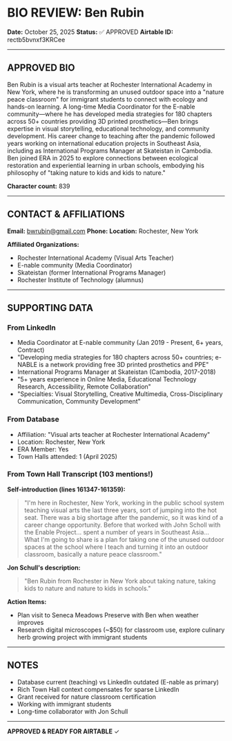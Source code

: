 # BIO REVIEW: Ben Rubin

**Date:** October 25, 2025
**Status:** ✅ APPROVED
**Airtable ID:** rectb5bvnxf3KRCee

---

## APPROVED BIO

Ben Rubin is a visual arts teacher at Rochester International Academy in New York, where he is transforming an unused outdoor space into a "nature peace classroom" for immigrant students to connect with ecology and hands-on learning. A long-time Media Coordinator for the E-nable community—where he has developed media strategies for 180 chapters across 50+ countries providing 3D printed prosthetics—Ben brings expertise in visual storytelling, educational technology, and community development. His career change to teaching after the pandemic followed years working on international education projects in Southeast Asia, including as International Programs Manager at Skateistan in Cambodia. Ben joined ERA in 2025 to explore connections between ecological restoration and experiential learning in urban schools, embodying his philosophy of "taking nature to kids and kids to nature."

**Character count:** 839

---

## CONTACT & AFFILIATIONS

**Email:** bwrubin@gmail.com
**Phone:** 
**Location:** Rochester, New York

**Affiliated Organizations:**

- Rochester International Academy (Visual Arts Teacher)
- E-nable community (Media Coordinator)
- Skateistan (former International Programs Manager)
- Rochester Institute of Technology (alumnus)

---

## SUPPORTING DATA

### From LinkedIn

- Media Coordinator at E-nable community (Jan 2019 - Present, 6+ years, Contract)
- "Developing media strategies for 180 chapters across 50+ countries; e-NABLE is a network providing free 3D printed prosthetics and PPE"
- International Programs Manager at Skateistan (Cambodia, 2017-2018)
- "5+ years experience in Online Media, Educational Technology Research, Accessibility, Remote Collaboration"
- "Specialties: Visual Storytelling, Creative Multimedia, Cross-Disciplinary Communication, Community Development"

### From Database

- Affiliation: "Visual arts teacher at Rochester International Academy"
- Location: Rochester, New York
- ERA Member: Yes
- Town Halls attended: 1 (April 2025)

### From Town Hall Transcript (103 mentions!)

**Self-introduction (lines 161347-161359):**

> "I'm here in Rochester, New York, working in the public school system teaching visual arts the last three years, sort of jumping into the hot seat. There was a big shortage after the pandemic, so it was kind of a career change opportunity. Before that worked with John Scholl with the Enable Project... spent a number of years in Southeast Asia... What I'm going to share is a plan for taking one of the unused outdoor spaces at the school where I teach and turning it into an outdoor classroom, basically a nature peace classroom."

**Jon Schull's description:**

> "Ben Rubin from Rochester in New York about taking nature, taking kids to nature and nature to kids in schools."

**Action Items:**

- Plan visit to Seneca Meadows Preserve with Ben when weather improves
- Research digital microscopes (~$50) for classroom use, explore culinary herb growing project with immigrant students

---

## NOTES

- Database current (teaching) vs LinkedIn outdated (E-nable as primary)
- Rich Town Hall context compensates for sparse LinkedIn
- Grant received for nature classroom certification
- Working with immigrant students
- Long-time collaborator with Jon Schull

---

**APPROVED & READY FOR AIRTABLE** ✓
